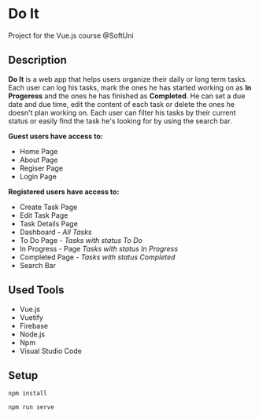 # Do It

Project for the Vue.js course @SoftUni



## Description

**Do It** is a web app that helps users organize their daily or long term tasks. Each user can log his tasks, mark the ones he has started working on as **In Progeress** and the ones he has finished as **Completed**. He can set a due date and due time, edit the content of each task or delete the ones he doesn't plan working on. Each user can filter his tasks by their current status or easily find the task he's looking for by using the search bar.

**Guest users have access to:**
* Home Page
* About Page
* Regiser Page
* Login Page

**Registered users have access to:**
* Create Task Page
* Edit Task Page
* Task Details Page
* Dashboard - *All Tasks*
* To Do Page - *Tasks with status To Do*
* In Progress - Page *Tasks with status In Progress*
* Completed Page - *Tasks with status Completed*
* Search Bar



## Used Tools

* Vue.js
* Vuetify
* Firebase
* Node.js
* Npm
* Visual Studio Code



## Setup
```
npm install
```

```
npm run serve
```

